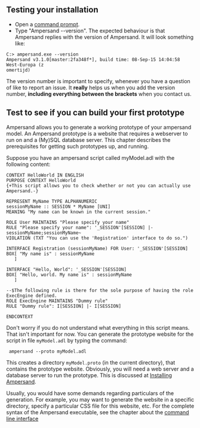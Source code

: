 ## Testing your installation
 * Open a [command prompt](http://www.c3scripts.com/tutorials/msdos/open-window.html).
 * Type "Ampersand --version". The expected behaviour is that Ampersand replies with the version of Ampersand. It will look something like:
```
C:> ampersand.exe --version
Ampersand v3.1.0[master:2fa348f*], build time: 08-Sep-15 14:04:58 West-Europa (z
omertijd)
```
The version number is important to specify, whenever you have a question of like to report an issue. It **really** helps us when you add the version number, **including everything between the brackets** when you contact us.


## Test to see if you can build your first prototype

Ampersand allows you to generate a working prototype of your ampersand model. An Ampersand prototype is a website that requires a webserver to run on and a (My)SQL database server. This chapter describes the prerequisites for getting such prototypes up, and running.

Suppose you have an ampersand script called myModel.adl with the following content:

```
CONTEXT HelloWorld IN ENGLISH
PURPOSE CONTEXT HelloWorld
{+This script allows you to check whether or not you can actually use Ampersand.-}

REPRESENT MyName TYPE ALPHANUMERIC
sessionMyName :: SESSION * MyName [UNI]
MEANING "My name can be known in the current session."

ROLE User MAINTAINS "Please specify your name"
RULE "Please specify your name": '_SESSION'[SESSION] |- sessionMyName;sessionMyName~
VIOLATION (TXT "You can use the 'Registration' interface to do so.")

INTERFACE Registration (sessionMyName) FOR User: '_SESSION'[SESSION]
BOX[ "My name is" : sessionMyName
   ]

INTERFACE "Hello, World": '_SESSION'[SESSION]
BOX[ "Hello, world. My name is" : sessionMyName 
   ]

--$The following rule is there for the sole purpose of having the role ExecEngine defined.
ROLE ExecEngine MAINTAINS "Dummy rule"
RULE "Dummy rule": I[SESSION] |- I[SESSION]

ENDCONTEXT
```

Don't worry if you do not understand what everything in this script means. That isn't important for now. You can generate the prototype website for the script in file `myModel.adl` by typing the command:

     ampersand --proto myModel.adl

This creates a directory `myModel.proto` (in the current directory), that contains the prototype website. Obviously, you will need a web server and a database server to run the prototype. This is discussed at [Installing Ampersand](installing_ampersand.md).

Usually, you would have some demands regarding particulars of the generation. For example, you may want to generate the website in a specific directory, specify a particular CSS file for this website, etc. For the complete syntax of the Ampersand executable, see the chapter about the [command line interface](../command-line-interface/intro-command-line.md)

